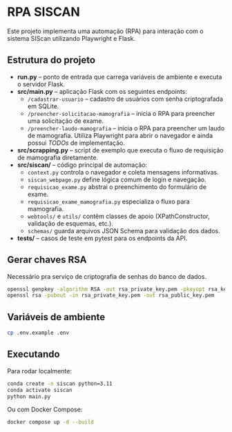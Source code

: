 # RPA SISCAN

Este projeto implementa uma automação (RPA) para interação com o sistema SIScan utilizando Playwright e Flask.

## Estrutura do projeto

- **run.py** – ponto de entrada que carrega variáveis de ambiente e executa o servidor Flask.
- **src/main.py** – aplicação Flask com os seguintes endpoints:
  - `/cadastrar-usuario` – cadastro de usuários com senha criptografada em SQLite.
  - `/preencher-solicitacao-mamografia` – inicia o RPA para preencher uma solicitação de exame.
  - `/preencher-laudo-mamografia` – inicia o RPA para preencher um laudo de mamografia.
  Utiliza Playwright para abrir o navegador e ainda possui *TODOs* de implementação.
- **src/scrapping.py** – script de exemplo que executa o fluxo de requisição de mamografia diretamente.
- **src/siscan/** – código principal de automação:
  - `context.py` controla o navegador e coleta mensagens informativas.
  - `siscan_webpage.py` define lógica comum de login e navegação.
  - `requisicao_exame.py` abstrai o preenchimento do formulário de exame.
  - `requisicao_exame_mamografia.py` especializa o fluxo para mamografia.
  - `webtools/` e `utils/` contêm classes de apoio (XPathConstructor, validação de esquemas, etc.).
  - `schemas/` guarda arquivos JSON Schema para validação dos dados.
- **tests/** – casos de teste em pytest para os endpoints da API.

## Gerar chaves RSA

Necessário pra serviço de criptografia de senhas do banco de dados.

```bash
openssl genpkey -algorithm RSA -out rsa_private_key.pem -pkeyopt rsa_keygen_bits:2048
openssl rsa -pubout -in rsa_private_key.pem -out rsa_public_key.pem
```

## Variáveis de ambiente


```bash
cp .env.example .env
```

## Executando

Para rodar localmente:

```bash
conda create -n siscan python=3.11
conda activate siscan
python main.py
```

Ou com Docker Compose:

```bash
docker compose up -d --build
```
